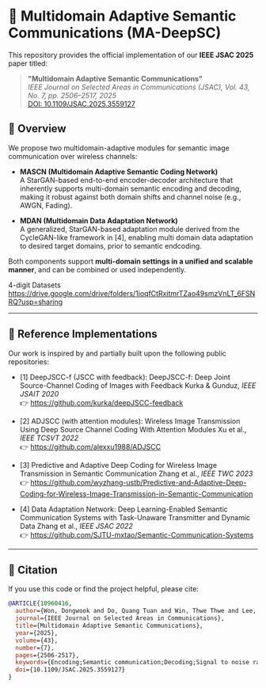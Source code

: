 # 🧠 Multidomain Adaptive Semantic Communications (MA-DeepSC)

This repository provides the official implementation of our **IEEE JSAC 2025** paper titled:

> **"Multidomain Adaptive Semantic Communications"**  
> *IEEE Journal on Selected Areas in Communications (JSAC), Vol. 43, No. 7, pp. 2506–2517, 2025*  
> [DOI: 10.1109/JSAC.2025.3559127](https://doi.org/10.1109/JSAC.2025.3559127)

## 🔧 Overview

We propose two multidomain-adaptive modules for semantic image communication over wireless channels:

- **MASCN (Multidomain Adaptive Semantic Coding Network)**  
  A StarGAN-based end-to-end encoder-decoder architecture that inherently supports multi-domain semantic encoding and decoding, making it robust against both domain shifts and channel noise (e.g., AWGN, Fading).

- **MDAN (Multidomain Data Adaptation Network)**  
  A generalized, StarGAN-based adaptation module derived from the CycleGAN-like framework in [4], enabling multi domain data adaptation to desired target domains, prior to semantic endcoding.

Both components support **multi-domain settings in a unified and scalable manner**, and can be combined or used independently.

4-digit Datasets
https://drive.google.com/drive/folders/1joqfCtRxitmrTZao49smzVnLT_6FSNRQ?usp=sharing


---

## 📁 Reference Implementations

Our work is inspired by and partially built upon the following public repositories:

- [1] DeepJSCC-f (JSCC with feedback): DeepJSCC-f: Deep Joint Source-Channel Coding of Images with Feedback
  Kurka & Gunduz, *IEEE JSAIT 2020*  
  👉 https://github.com/kurka/deepJSCC-feedback

- [2] ADJSCC (with attention modules): Wireless Image Transmission Using Deep Source Channel Coding With Attention Modules
  Xu et al., *IEEE TCSVT 2022*  
  👉 https://github.com/alexxu1988/ADJSCC

- [3] Predictive and Adaptive Deep Coding for Wireless Image Transmission in Semantic Communication 
  Zhang et al., *IEEE TWC 2023*  
  👉 https://github.com/wyzhang-ustb/Predictive-and-Adaptive-Deep-Coding-for-Wireless-Image-Transmission-in-Semantic-Communication

- [4] Data Adaptation Network: Deep Learning-Enabled Semantic Communication Systems with Task-Unaware Transmitter and Dynamic Data 
  Zhang et al., *IEEE JSAC 2022*  
  👉 https://github.com/SJTU-mxtao/Semantic-Communication-Systems

---

## 📝 Citation

If you use this code or find the project helpful, please cite:

```bibtex
@ARTICLE{10960416,
  author={Won, Dongwook and Do, Quang Tuan and Win, Thwe Thwe and Lee, Donghyun and Oh, Junsuk and Cho, Sungrae},
  journal={IEEE Journal on Selected Areas in Communications}, 
  title={Multidomain Adaptive Semantic Communications}, 
  year={2025},
  volume={43},
  number={7},
  pages={2506-2517},
  keywords={Encoding;Semantic communication;Decoding;Signal to noise ratio;Adaptive systems;Transmitters;Generators;Receivers;Scalability;Adaptation models;Semantic communications;semantic coding;domain adaptation},
  doi={10.1109/JSAC.2025.3559127}
}
